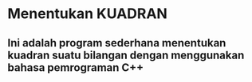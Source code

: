 # Menentukan KUADRAN

## Ini adalah program sederhana menentukan kuadran suatu bilangan dengan menggunakan bahasa pemrograman C++
